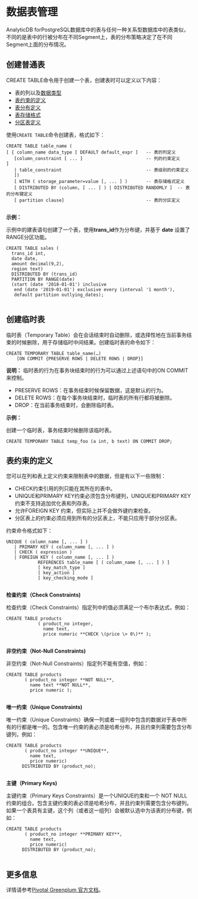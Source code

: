 # 数据表管理

AnalyticDB forPostgreSQL数据库中的表与任何一种关系型数据库中的表类似，不同的是表中的行被分布在不同Segment上，表的分布策略决定了在不同Segment上面的分布情况。

## 创建普通表

CREATE TABLE命令用于创建一个表，创建表时可以定义以下内容：

-   表的列以及[数据类型](/intl.zh-CN/开发入门/数据类型.md)
-   [表约束的定义](#section_vrw_rcq_rhb)
-   [表分布定义](/intl.zh-CN/数据管理/表分布定义.md)
-   [表存储格式](/intl.zh-CN/数据管理/表存储格式定义.md)
-   [分区表定义](/intl.zh-CN/数据管理/表分区定义.md)

使用`CREATE TABLE`命令创建表，格式如下：

```
CREATE TABLE table_name ( 
[ { column_name data_type [ DEFAULT default_expr ]   -- 表的列定义
   [column_constraint [ ... ]                        -- 列的约束定义
] 
   | table_constraint                                -- 表级别的约束定义                            
   ])
   [ WITH ( storage_parameter=value [, ... ] )       -- 表存储格式定义
   [ DISTRIBUTED BY (column, [ ... ] ) | DISTRIBUTED RANDOMLY ]  -- 表的分布键定义          
   [ partition clause]                               -- 表的分区定义
                
```

**示例：**

示例中的建表语句创建了一个表，使用**trans\_id**作为分布键，并基于 **date** 设置了RANGE分区功能。

```
CREATE TABLE sales (
  trans_id int,
  date date, 
  amount decimal(9,2), 
  region text)
  DISTRIBUTED BY (trans_id)  
  PARTITION BY RANGE(date)    
  (start (date '2018-01-01') inclusive
   end (date '2019-01-01') exclusive every (interval '1 month'),
   default partition outlying_dates); 
                
```

## 创建临时表

临时表（Temporary Table）会在会话结束时自动删除，或选择性地在当前事务结束的时候删除，用于存储临时中间结果。创建临时表的命令如下：

```
CREATE TEMPORARY TABLE table_name(…)
    [ON COMMIT {PRESERVE ROWS | DELETE ROWS | DROP}]
```

**说明：** 临时表的行为在事务块结束时的行为可以通过上述语句中的ON COMMIT来控制。

-   PRESERVE ROWS：在事务结束时候保留数据，这是默认的行为。
-   DELETE ROWS：在每个事务块结束时，临时表的所有行都将被删除。
-   DROP：在当前事务结束时，会删除临时表。

**示例：**

创建一个临时表，事务结束时候删除该临时表。

```
CREATE TEMPORARY TABLE temp_foo (a int, b text) ON COMMIT DROP;
```

## 表约束的定义

您可以在列和表上定义约束来限制表中的数据，但是有以下一些限制：

-   CHECK约束引用的列只能在其所在的表中。
-   UNIQUE和PRIMARY KEY约束必须包含分布键列，UNIQUE和PRIMARY KEY约束不支持追加优化表和列存表。
-   允许FOREIGN KEY 约束，但实际上并不会做外键约束检查。
-   分区表上的约束必须应用到所有的分区表上，不能只应用于部分分区表。

约束命令格式如下：

```
UNIQUE ( column_name [, ... ] )
   | PRIMARY KEY ( column_name [, ... ] ) 
   | CHECK ( expression )
   | FOREIGN KEY ( column_name [, ... ] )
            REFERENCES table_name [ ( column_name [, ... ] ) ]
            [ key_match_type ]
            [ key_action ]
            [ key_checking_mode ]
                
```

**检查约束（Check Constraints\)**

检查约束（Check Constraints）指定列中的值必须满足一个布尔表达式，例如：

```
CREATE TABLE products
            ( product_no integer,
              name text,
              price numeric **CHECK \(price \> 0\)** );
                
```

**非空约束（Not-Null Constraints\)**

非空约束（Not-Null Constraints）指定列不能有空值，例如：

```
CREATE TABLE products
       ( product_no integer **NOT NULL**,
         name text **NOT NULL**,
         price numeric );
                
```

**唯一约束（Unique Constraints\)**

唯一约束（Unique Constraints）确保一列或者一组列中包含的数据对于表中所有的行都是唯一的。包含唯一约束的表必须是哈希分布，并且约束列需要包含分布键列，例如：

```
CREATE TABLE products
       ( product_no integer **UNIQUE**,
         name text,
         price numeric)
      DISTRIBUTED BY (product_no);
                
```

**主键（Primary Keys\)**

主键约束（Primary Keys Constraints）是一个UNIQUE约束和一个 NOT NULL约束的组合。包含主键约束的表必须是哈希分布，并且约束列需要包含分布键列。如果一个表具有主键，这个列（或者这一组列）会被默认选中为该表的分布键，例如：

```
CREATE TABLE products
       ( product_no integer **PRIMARY KEY**,
         name text,
         price numeric)
      DISTRIBUTED BY (product_no);
                
```

## 更多信息

详情请参考[Pivotal Greenplum 官方文档](http://gpdb.docs.pivotal.io/43330/ref_guide/sql_commands/CREATE_TABLE.html)。

